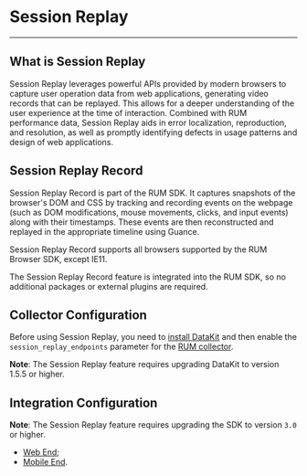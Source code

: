 # Session Replay
---

## What is Session Replay

Session Replay leverages powerful APIs provided by modern browsers to capture user operation data from web applications, generating video records that can be replayed. This allows for a deeper understanding of the user experience at the time of interaction. Combined with RUM performance data, Session Replay aids in error localization, reproduction, and resolution, as well as promptly identifying defects in usage patterns and design of web applications.


## Session Replay Record

Session Replay Record is part of the RUM SDK. It captures snapshots of the browser's DOM and CSS by tracking and recording events on the webpage (such as DOM modifications, mouse movements, clicks, and input events) along with their timestamps. These events are then reconstructed and replayed in the appropriate timeline using Guance.

Session Replay Record supports all browsers supported by the RUM Browser SDK, except IE11.

The Session Replay Record feature is integrated into the RUM SDK, so no additional packages or external plugins are required.


## Collector Configuration

Before using Session Replay, you need to [install DataKit](../../datakit/datakit-install.md) and then enable the `session_replay_endpoints` parameter for the [RUM collector](../../integrations/rum.md).

**Note**: The Session Replay feature requires upgrading DataKit to version 1.5.5 or higher.

## Integration Configuration

**Note**: The Session Replay feature requires upgrading the SDK to version `3.0` or higher.

- [Web End](./web/index.md);
- [Mobile End](./mobile/index.md).